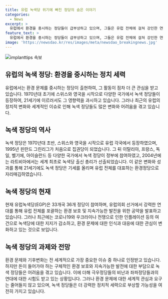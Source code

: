 ```yaml
---
title: 유럽 녹색당 위기에 빠진 정당의 숨은 이야기
categories:
  - News
excerpt: >
  유럽에서 환경을 중시하는 정당들이 급부상하고 있으며, 그들은 유럽 전체에 걸쳐 강인한 연대로 자리를 잡고 있다. 하지만 최근 코로나19와 우크라이나 전쟁으로 인한 인플레이션으로 인해 녹색당에 대한 지지가 감소하고 있다. 더불어, 우리가 이러한 상황을 감당할 수 있는지에 대한 우려가 커지고 있으며, 극우정당들은 녹색당을 비난하고 연대를 꺼리는 좌파정당들과의 관계 또한 악화되고 있다. 이에도 불구하고, 기후변화는 여전히 인류의 가장 큰 위협 중 하나이며, 이에 반대하는 사람은 매우 드물 것으로 보인다.
feature_text: >
  유럽에서 환경을 중시하는 정당들이 급부상하고 있으며, 그들은 유럽 전체에 걸쳐 강인한 연대로 자리를 잡고 있다. 하지만 최근 코로나19와 우크라이나 전쟁으로 인한 인플레이션으로 인해 녹색당에 대한 지지가 감소하고 있다. 더불어, 우리가 이러한 상황을 감당할 수 있는지에 대한 우려가 커지고 있으며, 극우정당들은 녹색당을 비난하고 연대를 꺼리는 좌파정당들과의 관계 또한 악화되고 있다. 이에도 불구하고, 기후변화는 여전히 인류의 가장 큰 위협 중 하나이며, 이에 반대하는 사람은 매우 드물 것으로 보인다.
image: 'https://newsdao.kr/res/images/meta/newsdao_breakingnews.jpg'
---
```


<p><img src="https://newsdao.kr/res/images/meta/newsdao_breakingnews.jpg" alt="implanttips 속보" /></p>

<h2 data-ke-size="size26">유럽의 녹색 정당: 환경을 중시하는 정치 세력</h2>

<p data-ke-size="size16">유럽에서는 환경 문제를 중시하는 정당이 출현하여, 그 활동이 점차 더 큰 관심을 받고 있습니다. 1970년대 초기에 스위스와 영국을 시작으로 다양한 국가에서 녹색 정당들이 등장하여, 21세기에 이르러서도 그 영향력을 과시하고 있습니다. 그러나 최근의 유럽의 정치적 변화와 세계적인 이슈로 인해 녹색 정당들도 많은 변화와 어려움을 겪고 있습니다.</p>

<h2 data-ke-size="size24">녹색 정당의 역사</h2>

<p data-ke-size="size16">녹색 정당은 1970년대 초반, 스위스와 영국을 시작으로 유럽 각국에서 등장하였으며, 1995년 핀란드 그린리그가 처음으로 집권당이 되었습니다. 그 뒤 이탈리아, 프랑스, 독일, 벨기에, 아이슬란드 등 다양한 국가에서 녹색 정당이 정부에 참여하였고, 2004년에는 라트비아에서는 세계 최초로 녹색당 출신 총리가 선출되었습니다. 이 같은 변화와 성과를 통해 21세기에도 녹색 정당은 기세를 올리며 유럽 전체를 대표하는 환경정당으로 자리매김하였습니다.</p>

<h2 data-ke-size="size24">녹색 정당의 현재</h2>

<p data-ke-size="size16">현재 유럽녹색당(EGP)은 33개국 36개 정당이 참여하며, 유럽의회 선거에서 강력한 연대를 통해 유럽 전체를 포괄하는 환경 보호 및 지속가능한 발전을 위한 공약을 발표하고 있습니다. 그러나 최근에는 코로나19와 우크라이나 전쟁으로 인한 인플레이션 등의 여건으로 녹색당에 대한 지지가 감소하고, 환경 문제에 대한 인식과 대응에 대한 관심이 변화하고 있는 것으로 보입니다.</p>

<h2 data-ke-size="size24">녹색 정당의 과제와 전망</h2>

<p data-ke-size="size16">환경 문제와 기후변화는 전 세계적으로 가장 중요한 이슈 중 하나로 인정받고 있습니다. 하지만 돈이 들어가야 하는 구체적인 환경 보호와 지속가능한 발전에 대한 부담으로 녹색 정당들은 어려움을 겪고 있습니다. 이에 더해 극우정당들의 비난과 좌파정당들과의 연대에 대한 시험도 받고 있는 상황입니다. 그러나 환경 문제에 대한 세계적 관심과 요구는 줄어들지 않고 있으며, 녹색 정당들은 더 강력한 정치적 세력으로 부상할 가능성을 여전히 가지고 있습니다.</p>


